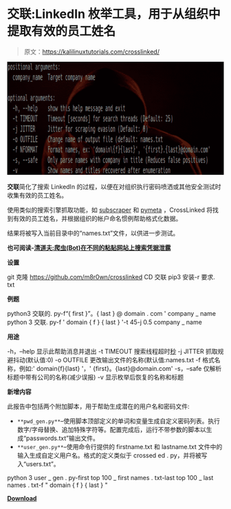 # 交联:LinkedIn 枚举工具，用于从组织中提取有效的员工姓名

> 原文：<https://kalilinuxtutorials.com/crosslinked/>

[![CrossLinked : LinkedIn Enumeration Tool To Extract Valid Employee Names From An Organisation](img/2f83b76eee240853cfcfef4646cca023.png "CrossLinked : LinkedIn Enumeration Tool To Extract Valid Employee Names From An Organisation")](https://4.bp.blogspot.com/-UggbWSKrxZI/XObgGaeIc9I/AAAAAAAAAd4/vZ3xu3FIPBweXNpx30Q9Tv4PZLW3on3PACLcBGAs/s1600/crosslinked%25281%2529.png)

**交联**简化了搜索 LinkedIn 的过程，以便在对组织执行密码喷洒或其他安全测试时收集有效的员工姓名。

使用类似的搜索引擎抓取功能，如 [subscraper](https://github.com/m8r0wn/subscraper) 和 [pymeta](https://github.com/m8r0wn/pymeta) ，CrossLinked 将找到有效的员工姓名，并根据组织的帐户命名惯例帮助格式化数据。

结果将被写入当前目录中的“names.txt”文件，以供进一步测试。

**也可阅读-[清道夫:爬虫(Bot)在不同的粘贴网站上搜索凭据泄露](https://kalilinuxtutorials.com/scavenger/)**

**设置**

git 克隆 https://github.com/m8r0wn/crosslinked
CD 交联
pip3 安装-r 要求. txt

**例题**

python3 交联的. py-f“{ first }”。{ last } @ domain . com ' company _ name
python 3 交联. py-f ' domain { f } { last } '-t 45-j 0.5 company _ name

**用途**

-h，–help 显示此帮助消息并退出
-t TIMEOUT 搜索线程超时[秒](默认值:25)
-j JITTER 抓取规避抖动(默认值:0)
-o OUTFILE 更改输出文件的名称(默认值:names.txt
-f 格式名称，例如:' domain{f}{last} '，' {first}。{last}@domain.com'
-s，–safe 仅解析标题中带有公司的名称(减少误报)
-v 显示枚举后恢复的名称和标题

**新增内容**

此报告中包括两个附加脚本，用于帮助生成潜在的用户名和密码文件:

*   `**pwd_gen.py**`–使用脚本顶部定义的单词和变量生成自定义密码列表。执行数字/字母替换、追加特殊字符等。配置完成后，运行不带参数的脚本以生成“passwords.txt”输出文件。
*   `**user_gen.py**`–使用命令行提供的 firstname.txt 和 lastname.txt 文件中的输入生成自定义用户名。格式的定义类似于 crossed ed . py，并将被写入“users.txt”。

python 3 user _ gen . py-first top 100 _ first names . txt-last top 100 _ last names . txt-f " domain { f } { last } "

[**Download**](https://github.com/m8r0wn/crosslinked)